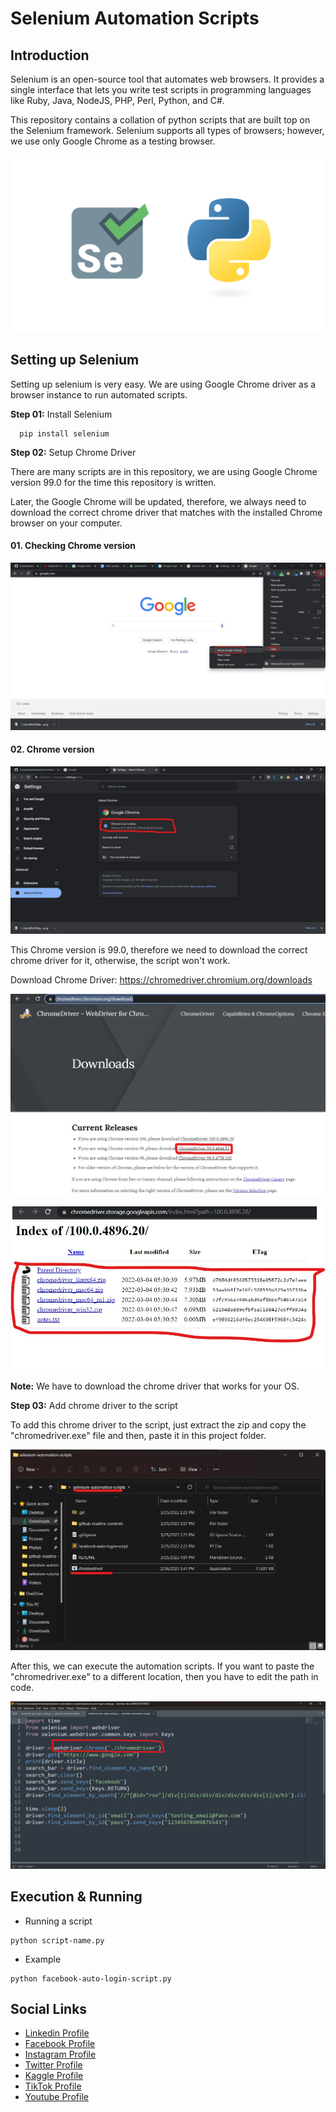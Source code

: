 # Selenium Automation Scripts

## Introduction

Selenium is an open-source tool that automates web browsers. It provides a single interface that lets you write test scripts in programming languages like Ruby, Java, NodeJS, PHP, Perl, Python, and C#.

This repository contains a collation of python scripts that are built top on the Selenium framework. Selenium supports all types of browsers; however, we use only Google Chrome as a testing browser.


![Banner](github-readme-contents/banner.png)


## Setting up Selenium

Setting up selenium is very easy. We are using Google Chrome driver as a browser instance to run automated scripts.


**Step 01:** Install Selenium

```
  pip install selenium
```

**Step 02:** Setup Chrome Driver

There are many scripts are in this repository, we are using Google Chrome version 99.0 for the time this repository is written.  

Later, the Google Chrome will be updated, therefore, we always need to download the correct chrome driver that matches with the installed Chrome browser on your computer.

#### 01. Checking Chrome version

![Check](github-readme-contents/check.jpg)

#### 02. Chrome version

![Check](github-readme-contents/version.jpg)


This Chrome version is 99.0, therefore we need to download the correct chrome driver for it, otherwise, the script won't work.

Download Chrome Driver: https://chromedriver.chromium.org/downloads


![Check](github-readme-contents/download.jpg)


![Check](github-readme-contents/os.jpg)

**Note:** We have to download the chrome driver that works for your OS.


**Step 03:** Add chrome driver to the script

To add this chrome driver to the script, just extract the zip and copy the "chromedriver.exe" file and then, paste it in this project folder.

![Check](github-readme-contents/copy-paste.jpg)

After this, we can execute the automation scripts. If you want to paste the "chromedriver.exe" to a different location, then you have to edit the path in code.

![Check](github-readme-contents/code.jpg)

## Execution & Running

- Running a script

```
python script-name.py
```

- Example

```
python facebook-auto-login-script.py
```

## Social Links

* [Linkedin Profile](https://www.linkedin.com/in/gunarakulangunaretnam)
* [Facebook Profile](https://www.facebook.com/gunarakulangr.page)
* [Instagram Profile](https://www.instagram.com/gunarakulangunaretnam)
* [Twitter Profile ](https://twitter.com/gunarakulangr)
* [Kaggle Profile](https://www.kaggle.com/gunarakulangr)
* [TikTok Profile](https://www.tiktok.com/@gunarakulangunaretnam)
* [Youtube Profile](https://www.youtube.com/channel/UCMWkED5sabgVZSCKjZuRJXA)

